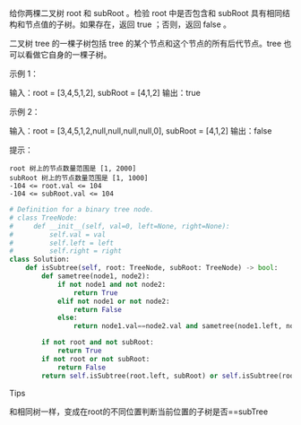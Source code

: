 给你两棵二叉树 root 和 subRoot 。检验 root 中是否包含和 subRoot 具有相同结构和节点值的子树。如果存在，返回 true ；否则，返回 false 。

二叉树 tree 的一棵子树包括 tree 的某个节点和这个节点的所有后代节点。tree 也可以看做它自身的一棵子树。

 

示例 1：

输入：root = [3,4,5,1,2], subRoot = [4,1,2]
输出：true

示例 2：

输入：root = [3,4,5,1,2,null,null,null,null,0], subRoot = [4,1,2]
输出：false

 

提示：

    root 树上的节点数量范围是 [1, 2000]
    subRoot 树上的节点数量范围是 [1, 1000]
    -104 <= root.val <= 104
    -104 <= subRoot.val <= 104



```python
# Definition for a binary tree node.
# class TreeNode:
#     def __init__(self, val=0, left=None, right=None):
#         self.val = val
#         self.left = left
#         self.right = right
class Solution:
    def isSubtree(self, root: TreeNode, subRoot: TreeNode) -> bool:
        def sametree(node1, node2):
            if not node1 and not node2:
                return True
            elif not node1 or not node2:
                return False 
            else:
                return node1.val==node2.val and sametree(node1.left, node2.left) and sametree(node1.right, node2.right)

        if not root and not subRoot:
            return True 
        if not root or not subRoot:
            return False 
        return self.isSubtree(root.left, subRoot) or self.isSubtree(root.right, subRoot) or sametree(root, subRoot) 
```



Tips

和相同树一样，变成在root的不同位置判断当前位置的子树是否==subTree